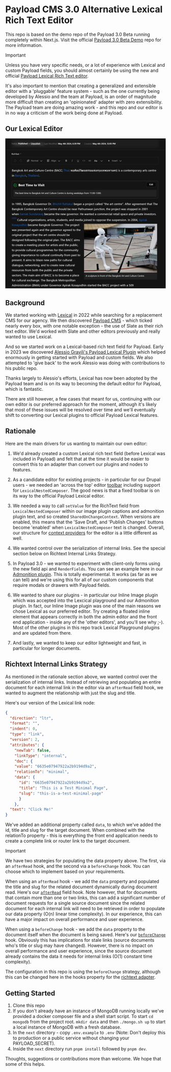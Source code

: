# Payload CMS 3.0 Alternative Lexical Rich Text Editor

This repo is based on the demo repo of the Payload 3.0 Beta running completely within Next.js. Visit the official [Payload 3.0 Beta Demo](https://github.com/payloadcms/payload-3.0-demo) repo for more information.

> [!IMPORTANT]
> Unless you have very specific needs, or a lot of experience with Lexical and custom Payload fields, you should almost certainly be using the new and official [Payload Lexical Rich Text editor](https://payloadcms.com/docs/lexical/overview). 
>

It's also important to mention that creating a generalized and extensible editor with a 'pluggable' feature system - such as the one currently being developed by Alessio and the team at Payload, is an order of magnitude more difficult than creating an 'opinionated' adapter with zero extensibility. The Payload team are doing amazing work - and this repo and our editor is in no way a criticism of the work being done at Payload.

## Our Lexical Editor

![Lexical Editor](/lexical-editor-screenshot.png "Lexical Editor")

## Background

We started working with [Lexical](https://lexical.dev/) in 2022 while searching for a replacement CMS for our agency. We then discovered [Payload CMS](https://payloadcms.com/) - which ticked nearly every box, with one notable exception - the use of Slate as their rich text editor. We'd worked with Slate and other editors previously and really wanted to use Lexical.

And so we started work on a Lexical-based rich text field for Payload. Early in 2023 we discovered [Alessio Gravili's Payload Lexical Plugin](https://github.com/AlessioGr/payload-plugin-lexical) which helped enormously in getting started with Payload and custom fields. We also attempted to 'give back' to the work Alessio was doing with contributions to his public repo.

Thanks largely to Alessio's efforts, Lexical has now been adopted by the Payload team and is on its way to becoming the default editor for Payload, which is fantastic.

There are still however, a few cases that meant for us, continuing with our own editor is our preferred approach for the moment, although it's likely that most of these issues will be resolved over time and we'll eventually shift to converting our Lexical plugins to official Payload Lexical features.

## Rationale

Here are the main drivers for us wanting to maintain our own editor:

1. We'd already created a custom Lexical rich text field (before Lexical was included in Payload) and felt that at the time it would be easier to convert this to an adapter than convert our plugins and nodes to features.

2. As a candidate editor for existing projects - in particular for our Drupal users - we needed an 'across the top' editor [toolbar](https://github.com/infonomic/payload-alternative-lexical-richtext-editor/blob/main/next/src/payload/adapters/richtext-lexical/field/plugins/toolbar-plugin/index.tsx) including support for `LexicalNestedComposer`. The good news is that a fixed toolbar is on its way to the official Payload Lexical editor.

3. We needed a way to call `setValue` for the RichText field from `LexicalNestedComposer` within our image plugin captions and admonition plugin text, and so created `SharedOnChangeContext`. When versions are enabled, this means that the 'Save Draft, and 'Publish Changes' buttons become 'enabled' when `LexicalNestedComposer` text is changed. Overall, our structure for [context providers](https://github.com/infonomic/payload-alternative-lexical-richtext-editor/blob/main/next/src/payload/adapters/richtext-lexical/field/editor-context.tsx) for the editor is a little different as well.

4. We wanted control over the serialization of internal links. See the special section below on Richtext Internal Links Strategy.

5. In Payload 3.0 - we wanted to experiment with client-only forms using the new field api and `RenderFields`. You can see an example here in our [Admonition plugin](https://github.com/infonomic/payload-alternative-lexical-richtext-editor/blob/main/next/src/payload/adapters/richtext-lexical/field/plugins/admonition-plugin/admonition-drawer.tsx). This is totally experimental. It works (as far as we can tell) and we're using this for all of our custom components that require modals or drawers with Payload fields.

6. We wanted to share our plugins - in particular our Inline Image plugin which was accepted into the Lexcical playground and our Admonition plugin. In fact, our Inline Image plugin was one of the main reasons we chose Lexical as our preferred editor. Try creating a floated inline element that appears correctly in both the admin editor and the front end application - inside any of the 'other editors', and you'll see why ;-).  Most of the other plugins in this repo track Lexical Playground plugins and are updated from there.

7. And lastly, we wanted to keep our editor lightweight and fast, in particular for longer documents.

## Richtext Internal Links Strategy

As mentioned in the rationale section above, we wanted control over the serialization of internal links. Instead of retrieving and populating an entire document for each internal link in the editor via an `afterRead` field hook, we wanted to augment the relationship with just the slug and title. 

Here's our version of the Lexical link node:

```json
{
  "direction": "ltr",
  "format": "",
  "indent": 0,
  "type": "link",
  "version": 2,
  "attributes": {
    "newTab": false,
    "linkType": "internal",
    "doc": {
    "value": "6635e07947922a2b9194d9a2",
    "relationTo": "minimal",
    "data": {
      "id": "6635e07947922a2b9194d9a2",
      "title": "This is a Test Minimal Page",
      "slug": "this-is-a-test-minimal-page"
      }
    },
  "text": "Click Me!"
}
```

We've added an additional property called `data`, to which we've added the id, title and slug for the target document. When combined with the relationTo property - this is everything the front end application needs to create a complete link or router link to the target document.

> [!IMPORTANT]
> We have two strategies for populating the data property above. The first, via an `afterRead` hook, and the second via a `beforeChange` hook. You can choose which to implement based on your requirements.
>

When using an `afterRead` hook -  we add the `data` property and populated the title and slug for the related document dynamically during document read. Here's our [`afterRead`](https://github.com/infonomic/payload-alternative-lexical-richtext-editor/blob/main/next/src/payload/adapters/richtext-lexical/field/lexical-after-read-populate-links.ts) field hook. Note however, that for documents that contain more than one or two links, this can add a significant number of document requests for a single source document since the related document for each internal link will need to be retrieved in order to populate our data property (O(n) linear time complexity). In our experience, this can have a major impact on overall performance and user experience.

When using a `beforeChange` hook - we add the `data` property to the document itself when the document is being saved. Here's our [`beforeChange`](https://github.com/infonomic/payload-alternative-lexical-richtext-editor/blob/main/next/src/payload/adapters/richtext-lexical/field/lexical-before-change-populate-links.ts) hook. Obviously this has implications for stale links (source documents who's title or slug may have changed). However, there is no impact on overall performance and user experience, since the source document already contains the data it needs for internal links (O(1) constant time complexity).

The configuration in this repo is using the `beforeChange` strategy, although this can be changed here in the hooks property for the [richtext adapter](https://github.com/infonomic/payload-alternative-lexical-richtext-editor/blob/main/next/src/payload/adapters/richtext-lexical/index.ts).



## Getting Started

1. Clone this repo
2. If you don't already have an instance of MongoDB running locally we've provided a docker composer file and a shell start script. To start `cd mongodb` from the project root. `mkdir data` and then `./mongo.sh up` to start a local instance of MongoDB with a fresh database.
3. In the `next` directory - copy `.env.example` to `.env` (Note: Don't deploy this to production or a public service without changing your PAYLOAD_SECRET).
4. Inside the `next` directory run `pnpm install` followed by `pnpm dev`.

Thoughts, suggestions or contributions more than welcome. We hope that some of this helps. 

